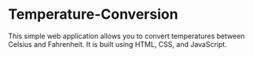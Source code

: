 # Temperature-Conversion
This simple web application allows you to convert temperatures between Celsius and Fahrenheit. It is built using HTML, CSS, and JavaScript.

